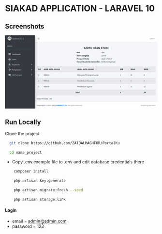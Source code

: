 # SIAKAD APPLICATION - LARAVEL 10

## Screenshots

![preview img](/preview.png)

## Run Locally

Clone the project

```bash
  git clone https://github.com/ZAIDALMAGHFUR/PortalKu
```

```bash
  cd nama_project
```

-   Copy .env.example file to .env and edit database credentials there

```bash
    composer install
```

```bash
    php artisan key:generate
```

```bash
    php artisan migrate:fresh --seed
```

```bash
    php artisan storage:link
```

#### Login

-   email = admin@admin.com
-   password = 123
